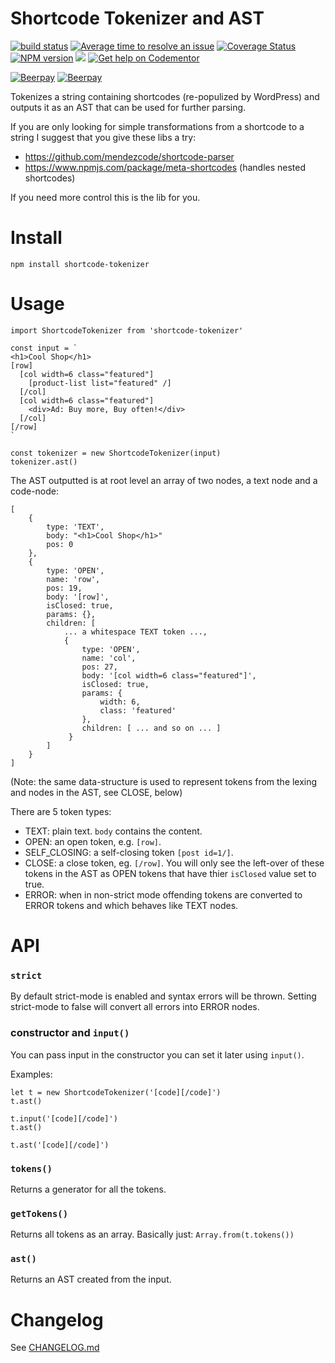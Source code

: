 # Shortcode Tokenizer and AST

[![build status](http://img.shields.io/travis/mblarsen/shortcode-tokenizer.svg)](http://travis-ci.org/mblarsen/shortcode-tokenizer) [![Average time to resolve an issue](http://isitmaintained.com/badge/resolution/mblarsen/shortcode-tokenizer.svg)](http://isitmaintained.com/project/mblarsen/shortcode-tokenizer "Average time to resolve an issue") [![Coverage Status](https://coveralls.io/repos/github/mblarsen/shortcode-tokenizer/badge.svg?branch=master)](https://coveralls.io/github/mblarsen/shortcode-tokenizer?branch=master) [![NPM version](http://img.shields.io/npm/v/shortcode-tokenizer.svg)](https://www.npmjs.com/package/shortcode-tokenizer/) [![](https://img.shields.io/npm/dm/shortcode-tokenizer.svg)](https://www.npmjs.com/package/shortcode-tokenizer/)
[![Get help on Codementor](https://cdn.codementor.io/badges/get_help_github.svg)](https://www.codementor.io/mblarsen)  

[![Beerpay](https://beerpay.io/mblarsen/shortcode-tokenizer/badge.svg?style=beer)](https://beerpay.io/mblarsen/shortcode-tokenizer) [![Beerpay](https://beerpay.io/mblarsen/shortcode-tokenizer/make-wish.svg?style=flat)](https://beerpay.io/mblarsen/shortcode-tokenizer)  

Tokenizes a string containing shortcodes (re-populized by WordPress) and outputs
it as an AST that can be used for further parsing.

If you are only looking for simple transformations from a shortcode to a string
I suggest that you give these libs a try:

* https://github.com/mendezcode/shortcode-parser
* https://www.npmjs.com/package/meta-shortcodes (handles nested shortcodes)

If you need more control this is the lib for you.

# Install

```
npm install shortcode-tokenizer
```

# Usage

```
import ShortcodeTokenizer from 'shortcode-tokenizer'

const input = `
<h1>Cool Shop</h1>
[row]
  [col width=6 class="featured"]
    [product-list list="featured" /]
  [/col]
  [col width=6 class="featured"]
    <div>Ad: Buy more, Buy often!</div>
  [/col]
[/row]
`

const tokenizer = new ShortcodeTokenizer(input)
tokenizer.ast()
```

The AST outputted is at root level an array of two nodes, a text node and a
code-node:

```
[
    {
        type: 'TEXT',
        body: "<h1>Cool Shop</h1>"
        pos: 0
    },
    {
        type: 'OPEN',
        name: 'row',
        pos: 19,
        body: '[row]',
        isClosed: true,
        params: {},
        children: [
            ... a whitespace TEXT token ...,
            {
                type: 'OPEN',
                name: 'col',
                pos: 27,
                body: '[col width=6 class="featured"]',
                isClosed: true,
                params: {
                    width: 6,
                    class: 'featured'
                },
                children: [ ... and so on ... ]
             }
        ]
    }
]
```

(Note: the same data-structure is used to represent tokens from the lexing and
nodes in the AST, see CLOSE, below)

There are 5 token types:

* TEXT: plain text. `body` contains the content.
* OPEN: an open token, e.g. `[row]`.
* SELF_CLOSING: a self-closing token `[post id=1/]`.
* CLOSE: a close token, eg. `[/row]`. You will only see the left-over of these
    tokens in the AST as OPEN tokens that have thier `isClosed` value set to
    true.
* ERROR: when in non-strict mode offending tokens are converted to ERROR tokens
    and which behaves like TEXT nodes.

# API

### `strict`

By default strict-mode is enabled and syntax errors will be thrown. Setting
strict-mode to false will convert all errors into ERROR nodes.

### constructor and `input()`

You can pass input in the constructor you can set it later using `input()`.

Examples: 

```
let t = new ShortcodeTokenizer('[code][/code]')
t.ast()

t.input('[code][/code]')
t.ast()

t.ast('[code][/code]')
```

### `tokens()`

Returns a generator for all the tokens.

### `getTokens()`

Returns all tokens as an array. Basically just: `Array.from(t.tokens())`

### `ast()`

Returns an AST created from the input.

# Changelog

See [CHANGELOG.md](https://github.com/mblarsen/shortcode-tokenizer/blob/master/CHANGELOG.md)
